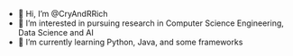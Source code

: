 - 👋 Hi, I’m @CryAndRRich
- 👀 I’m interested in pursuing research in Computer Science Engineering, Data Science and AI
- 🌱 I’m currently learning Python, Java, and some frameworks

<!---
CryAndRRich/CryAndRRich is a ✨ special ✨ repository because its `README.md` (this file) appears on your GitHub profile.
You can click the Preview link to take a look at your changes.
--->
